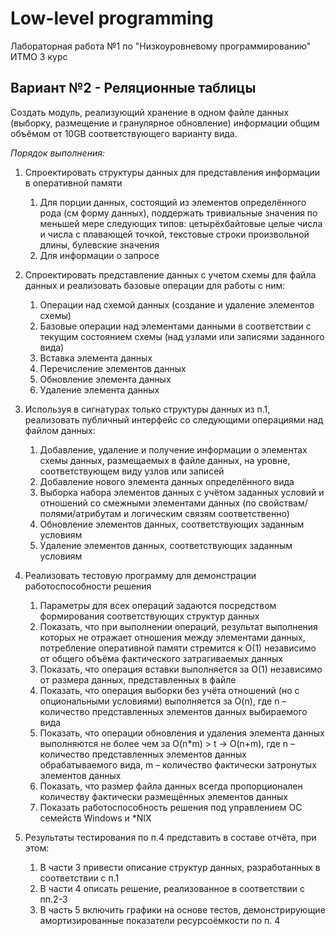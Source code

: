 # Low-level programming
Лабораторная работа №1 по "Низкоуровневому программированию" ИТМО 3 курс

## Вариант №2 - Реляционные таблицы

Создать модуль, реализующий хранение в одном файле данных (выборку, размещение и гранулярное
обновление) информации общим объёмом от 10GB соответствующего варианту вида.

*Порядок выполнения:*

1. Спроектировать структуры данных для представления информации в оперативной памяти
    1. Для порции данных, состоящий из элементов определённого рода (см форму данных),
    поддержать тривиальные значения по меньшей мере следующих типов: цетырёхбайтовые
    целые числа и числа с плавающей точкой, текстовые строки произвольной длины, булевские
    значения
    2. Для информации о запросе

2. Спроектировать представление данных с учетом схемы для файла данных и реализовать базовые
операции для работы с ним:
    1. Операции над схемой данных (создание и удаление элементов схемы)
    2. Базовые операции над элементами данными в соответствии с текущим состоянием схемы (над
    узлами или записями заданного вида)
      1. Вставка элемента данных
      2. Перечисление элементов данных
      3. Обновление элемента данных
      4. Удаление элемента данных

3. Используя в сигнатурах только структуры данных из п.1, реализовать публичный интерфейс со
следующими операциями над файлом данных:
    1. Добавление, удаление и получение информации о элементах схемы данных, размещаемых в
    файле данных, на уровне, соответствующем виду узлов или записей
    2. Добавление нового элемента данных определённого вида
    3. Выборка набора элементов данных с учётом заданных условий и отношений со смежными
    элементами данных (по свойствам/полями/атрибутам и логическим связям соответственно)
    4. Обновление элементов данных, соответствующих заданным условиям
    5. Удаление элементов данных, соответствующих заданным условиям
  
4. Реализовать тестовую программу для демонстрации работоспособности решения
    1. Параметры для всех операций задаются посредством формирования соответствующих структур
    данных
    2. Показать, что при выполнении операций, результат выполнения которых не отражает
    отношения между элементами данных, потребление оперативной памяти стремится к O(1)
    независимо от общего объёма фактического затрагиваемых данных
    3. Показать, что операция вставки выполняется за O(1) независимо от размера данных,
    представленных в файле
    4. Показать, что операция выборки без учёта отношений (но с опциональными условиями)
    выполняется за O(n), где n – количество представленных элементов данных выбираемого вида
    5. Показать, что операции обновления и удаления элемента данных выполняются не более чем за
    O(n*m) > t -> O(n+m), где n – количество представленных элементов данных обрабатываемого
    вида, m – количество фактически затронутых элементов данных
    6. Показать, что размер файла данных всегда пропорционален количеству фактически размещённых элементов данных
    7. Показать работоспособность решения под управлением ОС семейств Windows и *NIX
  
5. Результаты тестирования по п.4 представить в составе отчёта, при этом:
    1. В части 3 привести описание структур данных, разработанных в соответствии с п.1
    2. В части 4 описать решение, реализованное в соответствии с пп.2-3
    3. В часть 5 включить графики на основе тестов, демонстрирующие амортизированные показатели
    ресурсоёмкости по п. 4
